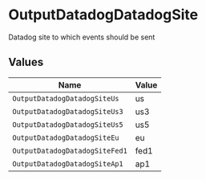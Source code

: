 # OutputDatadogDatadogSite

Datadog site to which events should be sent


## Values

| Name                           | Value                          |
| ------------------------------ | ------------------------------ |
| `OutputDatadogDatadogSiteUs`   | us                             |
| `OutputDatadogDatadogSiteUs3`  | us3                            |
| `OutputDatadogDatadogSiteUs5`  | us5                            |
| `OutputDatadogDatadogSiteEu`   | eu                             |
| `OutputDatadogDatadogSiteFed1` | fed1                           |
| `OutputDatadogDatadogSiteAp1`  | ap1                            |